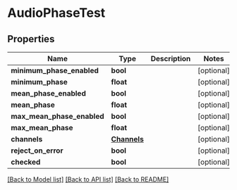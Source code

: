 # AudioPhaseTest

## Properties
Name | Type | Description | Notes
------------ | ------------- | ------------- | -------------
**minimum_phase_enabled** | **bool** |  | [optional] 
**minimum_phase** | **float** |  | [optional] 
**mean_phase_enabled** | **bool** |  | [optional] 
**mean_phase** | **float** |  | [optional] 
**max_mean_phase_enabled** | **bool** |  | [optional] 
**max_mean_phase** | **float** |  | [optional] 
**channels** | [**Channels**](Channels.md) |  | [optional] 
**reject_on_error** | **bool** |  | [optional] 
**checked** | **bool** |  | [optional] 

[[Back to Model list]](../README.md#documentation-for-models) [[Back to API list]](../README.md#documentation-for-api-endpoints) [[Back to README]](../README.md)


